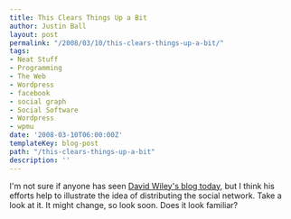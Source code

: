 ```yaml
---
title: This Clears Things Up a Bit
author: Justin Ball
layout: post
permalink: "/2008/03/10/this-clears-things-up-a-bit/"
tags:
- Neat Stuff
- Programming
- The Web
- Wordpress
- facebook
- social graph
- Social Software
- Wordpress
- wpmu
date: '2008-03-10T06:00:00Z'
templateKey: blog-post
path: "/this-clears-things-up-a-bit"
description: ''
---
```


I'm not sure if anyone has seen [David Wiley's blog today][1], but I think his efforts help to illustrate the idea of distributing the social network. Take a look at it. It might change, so look soon. Does it look familiar?

 [1]: http://opencontent.org/blog/

